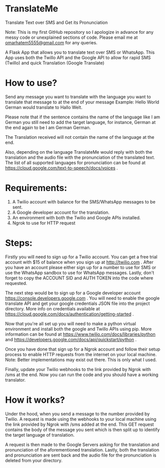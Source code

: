 # TranslateMe
Translate Text over SMS and Get its Pronunciation

Note: This is my first GitHub repository so I apologize in advance for any messy code or unexplained sections of code. Please email me at omarhatem5555@gmail.com for any queries.

A Flask App that allows you to translate text over SMS or WhatsApp. This App uses both the Twillo API and the Google API to allow for rapid SMS (Twillo) and quick Translation (Google Translate)

# How to use?
Send any message you want to translate with the language you want to translate that message to at the end of your message 
Example: Hello World German would translate to Hallo Welt.

Please note that if the sentence contains the name of the language like I am German you still need to add the target language, for instance, German at the end again to be I am German German.

The Translation received will not contain the name of the language at the end.

Also, depending on the language TranslateMe would reply with both the translation and the audio file with the pronunciation of the translated text. The list of all supported languages for pronunciation can be found at https://cloud.google.com/text-to-speech/docs/voices .

# Requirements:
1. A Twilio account with balance for the SMS/WhatsApp messages to be sent.
2. A Google developer account for the translation.
3. An environment with both the Twilio and Google APIs installed.
4. Ngrok to use for HTTP request

# Steps:
Firstly you will need to sign up for a Twilio account. You can get a free trial account with $15 of balance when you sign up at http://twilio.com . After you have an account please either sign up for a number to use for SMS or use the WhatsApp sandbox to use for WhatsApp messages. Lastly, don't forget to copy the ACCOUNT SID and AUTH TOKEN into the code where requested.

The next step would be to sign up for a Google developer account https://console.developers.google.com . You will need to enable the google translate API and get your google credentials JSON file into the project directory. More info on credentials available at https://cloud.google.com/docs/authentication/getting-started .

Now that you're all set up you will need to make a python virtual environment and install both the google and Twillo APIs using pip. More information can be found at https://www.twilio.com/docs/libraries/python and https://developers.google.com/docs/api/quickstart/python .

Once you have done that sign up for a Ngrok account and follow their setup process to enable HTTP requests from the internet on your local machine. Note: Better implementations may exist out there. This is only what I used.

Finally, update your Twilio webhooks to the link provided by Ngrok with /sms at the end. Now you can run the code and you should have a working translator.

# How it works?
Under the hood, when you send a message to the number provided by Twilio. A request is made using the webhooks to your local machine using the link provided by Ngrok with /sms added at the end. This GET request contains the body of the message you sent which is then split up to identify the target language of translation.

A request is then made to the Google Servers asking for the translation and pronunciation of the aforementioned translation. Lastly, both the translation and pronunciation are sent back and the audio file for the pronunciation is deleted from your directory.
